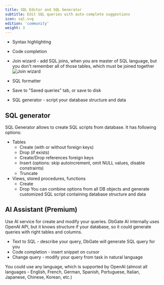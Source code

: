 ```yaml
---
title: SQL Editor and SQL Generator
subtitle: Edit SQL queries with auto-complete suggestions
icon: sql.svg
edition: 'community'
weight: 3
---
```


- Syntax highlighting
- Code completion
- Join wizard - add SQL joins, when you are master of SQL language, but you don't remember all of those tables, which must be joined together
![Join wizard](/fragments/joinwizard.png)

- SQL formatter
- Save to "Saved queries" tab, or save to disk
- SQL generator - script your database structure and data

## SQL generator
SQL Generator allows to create SQL scripts from database. It has following options:
* Tables
  * Create (with or without foreign keys)
  * Drop (if exists)
  * Create/Drop references foreign keys
  * Insert (options: skip autoincrement, omit NULL values, disable constraints)
  * Truncate
* Views, stored procedures, functions
  * Create
  * Drop
You can combine options from all DB objects and generate customized SQL script containing database structure and data

## AI Assistant (Premium)
Use AI service for create and modify your queries. DbGate AI internally uses OpenAI API, but it knows structure if your database, so it could generate queries with right tables and columns.

* Text to SQL - describe your query, DbGate will generate SQL query for you
* Code completion - insert snippet on cursor
* Change query - modify your query from task in natural language

You could use any language, which is supported by OpenAI (almost all languages - English, French, German, Spanish, Portuguese, Italian, Japanese, Chinese, Korean, etc.)


